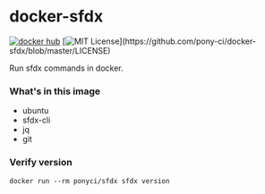 # docker-sfdx

[![docker hub](https://img.shields.io/docker/pulls/ponyci/sfdx.svg)](https://hub.docker.com/repository/docker/ponyci/sfdx)
[![MIT License](https://img.shields.io/apm/l/atomic-design-ui.svg?)](https://github.com/pony-ci/docker-sfdx/blob/master/LICENSE)

Run sfdx commands in docker.

### What's in this image
* ubuntu
* sfdx-cli
* jq
* git

### Verify version
`docker run --rm ponyci/sfdx sfdx version`

